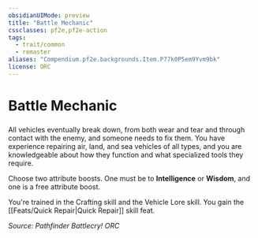 ```yaml
---
obsidianUIMode: preview
title: "Battle Mechanic"
cssclasses: pf2e,pf2e-action
tags:
  - trait/common
  - remaster
aliases: "Compendium.pf2e.backgrounds.Item.P77k0P5em9Yvm9bk"
license: ORC
---
```

# Battle Mechanic

### 






All vehicles eventually break down, from both wear and tear and through contact with the enemy, and someone needs to fix them. You have experience repairing air, land, and sea vehicles of all types, and you are knowledgeable about how they function and what specialized tools they require.

Choose two attribute boosts. One must be to **Intelligence** or **Wisdom**, and one is a free attribute boost.

You're trained in the Crafting skill and the Vehicle Lore skill. You gain the [[Feats/Quick Repair|Quick Repair]] skill feat.

*Source: Pathfinder Battlecry!*
*ORC*